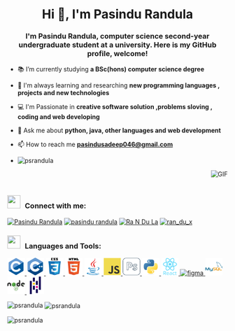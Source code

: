 <h1 align="center">Hi 👋, I'm Pasindu Randula</h1>
<h3 align="center">I'm Pasindu Randula, computer science second-year undergraduate student at a university. Here is my GitHub profile, welcome!</h3>

- 📚 I’m currently studying **a BSc(hons) computer science degree**

- 🌱 I'm always learning and researching **new programming languages , projects and new technologies**

- 💻 I'm Passionate in **creative software solution ,problems sloving , coding and web developing**

- 💬 Ask me about **python, java, other languages and web development**

- 📫 How to reach me **pasindusadeep046@gmail.com**
- <p align="left"> <img src="https://komarev.com/ghpvc/?username=psrandula&label=Profile%20views&color=0e75b6&style=flat" alt="psrandula" /> </p>
<img align="right" alt="GIF" height="160px" src="https://media.giphy.com/media/Ah3zHH7hvsSB2/giphy.gif" /><br><br>


<h3 align="left"><img src="https://media.giphy.com/media/iY8CRBdQXODJSCERIr/giphy.gif" width="30" height="30" style="margin-right: 10px;">Connect with me:</h3>
<p align="left">
<a href="https://www.linkedin.com/in/pasindu-randula-514693294" target="blank"><img align="center" src="https://raw.githubusercontent.com/rahuldkjain/github-profile-readme-generator/master/src/images/icons/Social/linked-in-alt.svg" alt="Pasindu Randula" height="30" width="40" /></a>
<a href="https://www.kaggle.com/pasindurandula" target="blank"><img align="center" src="https://raw.githubusercontent.com/rahuldkjain/github-profile-readme-generator/master/src/images/icons/Social/kaggle.svg" alt="pasindu randula" height="30" width="40" /></a>
<a href="https://www.facebook.com/ran.dula.984" target="blank"><img align="center" src="https://raw.githubusercontent.com/rahuldkjain/github-profile-readme-generator/master/src/images/icons/Social/facebook.svg" alt="Ra N Du La" height="30" width="40" /></a>
<a href="https://instagram.com/ran_du_x" target="blank"><img align="center" src="https://raw.githubusercontent.com/rahuldkjain/github-profile-readme-generator/master/src/images/icons/Social/instagram.svg" alt="ran_du_x" height="30" width="40" /></a>
</p>
<h3 align="left"> <img src="https://media.giphy.com/media/iY8CRBdQXODJSCERIr/giphy.gif" width="30" height="30" style="margin-right: 10px;">Languages and Tools:</h3>
<p align="left"> <a href="https://www.cprogramming.com/" target="_blank" rel="noreferrer"> <img src="https://raw.githubusercontent.com/devicons/devicon/master/icons/c/c-original.svg" alt="c" width="40" height="40"/> </a> <a href="https://www.w3schools.com/cpp/" target="_blank" rel="noreferrer"> <img src="https://raw.githubusercontent.com/devicons/devicon/master/icons/cplusplus/cplusplus-original.svg" alt="cplusplus" width="40" height="40"/> </a> <a href="https://www.w3schools.com/css/" target="_blank" rel="noreferrer"> <img src="https://raw.githubusercontent.com/devicons/devicon/master/icons/css3/css3-original-wordmark.svg" alt="css3" width="40" height="40"/> </a> <a href="https://www.w3.org/html/" target="_blank" rel="noreferrer"> <img src="https://raw.githubusercontent.com/devicons/devicon/master/icons/html5/html5-original-wordmark.svg" alt="html5" width="40" height="40"/> </a> <a href="https://www.java.com" target="_blank" rel="noreferrer"> <img src="https://raw.githubusercontent.com/devicons/devicon/master/icons/java/java-original.svg" alt="java" width="40" height="40"/> </a> <a href="https://developer.mozilla.org/en-US/docs/Web/JavaScript" target="_blank" rel="noreferrer"> <img src="https://raw.githubusercontent.com/devicons/devicon/master/icons/javascript/javascript-original.svg" alt="javascript" width="40" height="40"/> </a> <a href="https://www.photoshop.com/en" target="_blank" rel="noreferrer"> <img src="https://raw.githubusercontent.com/devicons/devicon/master/icons/photoshop/photoshop-line.svg" alt="photoshop" width="40" height="40"/> </a> <a href="https://www.python.org" target="_blank" rel="noreferrer"> <img src="https://raw.githubusercontent.com/devicons/devicon/master/icons/python/python-original.svg" alt="python" width="40" height="40"/> </a> <a href="https://reactjs.org/" target="_blank" rel="noreferrer"> <img src="https://raw.githubusercontent.com/devicons/devicon/master/icons/react/react-original-wordmark.svg" alt="react" width="40" height="40"/> </a><a href="https://www.figma.com/" target="_blank" rel="noreferrer"> <img src="https://www.vectorlogo.zone/logos/figma/figma-icon.svg" alt="figma" width="40" height="40"/> </a> <a href="https://www.mysql.com/" target="_blank" rel="noreferrer"> <img src="https://raw.githubusercontent.com/devicons/devicon/master/icons/mysql/mysql-original-wordmark.svg" alt="mysql" width="40" height="40"/> </a> <a href="https://nodejs.org" target="_blank" rel="noreferrer"> <img src="https://raw.githubusercontent.com/devicons/devicon/master/icons/nodejs/nodejs-original-wordmark.svg" alt="nodejs" width="40" height="40"/> </a> <a href="https://pandas.pydata.org/" target="_blank" rel="noreferrer"> <img src="https://raw.githubusercontent.com/devicons/devicon/2ae2a900d2f041da66e950e4d48052658d850630/icons/pandas/pandas-original.svg" alt="pandas" width="40" height="40"/> </a> </p>

<p><img align="left" src="https://github-readme-stats.vercel.app/api/top-langs?username=psrandula&show_icons=true&locale=en&layout=compact" alt="psrandula" /></p>

<p>&nbsp;<img align="center" src="https://github-readme-stats.vercel.app/api?username=psrandula&show_icons=true&locale=en" alt="psrandula" /></p>

<p><img align="center" src="https://github-readme-streak-stats.herokuapp.com/?user=psrandula&" alt="psrandula" /></p>
